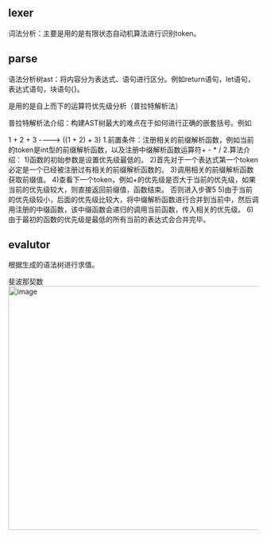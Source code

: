 ## lexer

词法分析：主要是用的是有限状态自动机算法进行识别token。

## parse

语法分析树ast：将内容分为表达式、语句进行区分。例如return语句，let语句，表达式语句，块语句{}。

是用的是自上而下的运算符优先级分析（普拉特解析法）

普拉特解析法介绍：构建AST树最大的难点在于如何进行正确的嵌套括号。例如

1 + 2 + 3       ---->     ((1 + 2) + 3) 
1.前置条件：注册相关的前缀解析函数，例如当前的token是int型的前缀解析函数，以及注册中缀解析函数运算符+ - * /
2.算法介绍：
	1)函数的初始参数是设置优先级最低的。
	2)首先对于一个表达式第一个token必定是一个已经被注册过有相关的前缀解析函数的。
	3)调用相关的前缀解析函数获取前缀值。
	4)查看下一个token，例如+的优先级是否大于当前的优先级，如果当前的优先级较大，则直接返回前缀值，函数结束。
否则进入步骤5
	5)由于当前的优先级较小，后面的优先级比较大，将中缀解析函数进行合并到当前中，然后调用注册的中缀函数，该中缀函数会递归的调用当前函数，传入相关的优先级。
	6)由于最初的函数的优先级是最低的所有当前的表达式会合并完毕。



## evalutor

根据生成的语法树进行求值。


斐波那契数
<img width="834" height="490" alt="image" src="https://github.com/user-attachments/assets/a292e12a-88b1-4c53-886e-6d450887d43d" />
